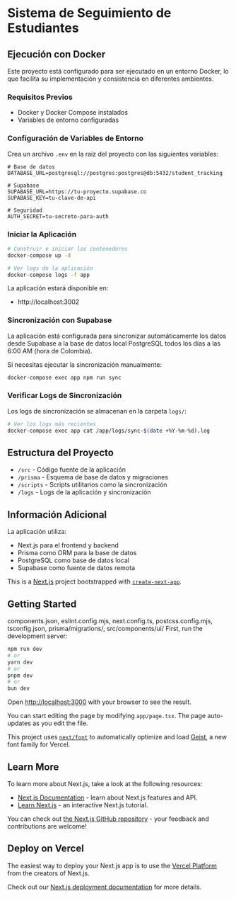 # Sistema de Seguimiento de Estudiantes

## Ejecución con Docker

Este proyecto está configurado para ser ejecutado en un entorno Docker, lo que facilita su implementación y consistencia en diferentes ambientes.

### Requisitos Previos

- Docker y Docker Compose instalados
- Variables de entorno configuradas

### Configuración de Variables de Entorno

Crea un archivo `.env` en la raíz del proyecto con las siguientes variables:

```
# Base de datos
DATABASE_URL=postgresql://postgres:postgres@db:5432/student_tracking

# Supabase
SUPABASE_URL=https://tu-proyecto.supabase.co
SUPABASE_KEY=tu-clave-de-api

# Seguridad
AUTH_SECRET=tu-secreto-para-auth
```

### Iniciar la Aplicación

```bash
# Construir e iniciar los contenedores
docker-compose up -d

# Ver logs de la aplicación
docker-compose logs -f app
```

La aplicación estará disponible en:
- http://localhost:3002

### Sincronización con Supabase

La aplicación está configurada para sincronizar automáticamente los datos desde Supabase a la base de datos local PostgreSQL todos los días a las 6:00 AM (hora de Colombia).

Si necesitas ejecutar la sincronización manualmente:

```bash
docker-compose exec app npm run sync
```

### Verificar Logs de Sincronización

Los logs de sincronización se almacenan en la carpeta `logs/`:

```bash
# Ver los logs más recientes
docker-compose exec app cat /app/logs/sync-$(date +%Y-%m-%d).log
```

## Estructura del Proyecto

- `/src` - Código fuente de la aplicación
- `/prisma` - Esquema de base de datos y migraciones
- `/scripts` - Scripts utilitarios como la sincronización
- `/logs` - Logs de la aplicación y sincronización

## Información Adicional

La aplicación utiliza:
- Next.js para el frontend y backend
- Prisma como ORM para la base de datos
- PostgreSQL como base de datos local
- Supabase como fuente de datos remota

This is a [Next.js](https://nextjs.org) project bootstrapped with [`create-next-app`](https://nextjs.org/docs/app/api-reference/cli/create-next-app).

## Getting Started
components.json, eslint.config.mjs, next.config.ts, postcss.config.mjs, tsconfig.json, prisma/migrations/, src/components/ui/
First, run the development server:

```bash
npm run dev
# or
yarn dev
# or
pnpm dev
# or
bun dev
```

Open [http://localhost:3000](http://localhost:3000) with your browser to see the result.

You can start editing the page by modifying `app/page.tsx`. The page auto-updates as you edit the file.

This project uses [`next/font`](https://nextjs.org/docs/app/building-your-application/optimizing/fonts) to automatically optimize and load [Geist](https://vercel.com/font), a new font family for Vercel.

## Learn More

To learn more about Next.js, take a look at the following resources:

- [Next.js Documentation](https://nextjs.org/docs) - learn about Next.js features and API.
- [Learn Next.js](https://nextjs.org/learn) - an interactive Next.js tutorial.

You can check out [the Next.js GitHub repository](https://github.com/vercel/next.js) - your feedback and contributions are welcome!

## Deploy on Vercel

The easiest way to deploy your Next.js app is to use the [Vercel Platform](https://vercel.com/new?utm_medium=default-template&filter=next.js&utm_source=create-next-app&utm_campaign=create-next-app-readme) from the creators of Next.js.

Check out our [Next.js deployment documentation](https://nextjs.org/docs/app/building-your-application/deploying) for more details.
